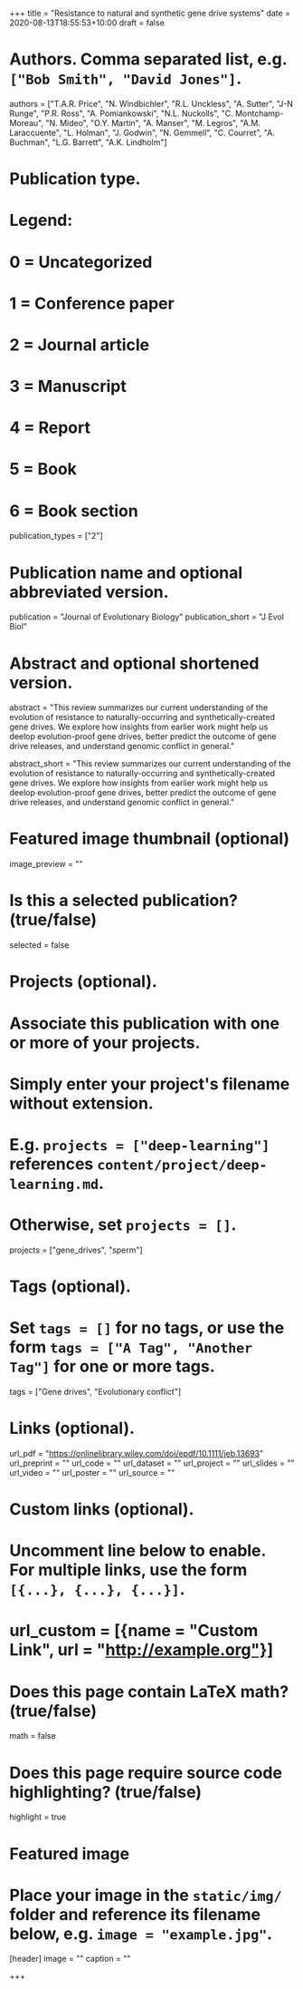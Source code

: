 +++
title = "Resistance to natural and synthetic gene drive systems"
date = 2020-08-13T18:55:53+10:00
draft = false


# Authors. Comma separated list, e.g. `["Bob Smith", "David Jones"]`.
authors = ["T.A.R. Price", "N. Windbichler", "R.L. Unckless", "A. Sutter", "J-N Runge", "P.R. Ross", "A. Pomiankowski", "N.L. Nuckolls", "C. Montchamp-Moreau", "N. Mideo", "O.Y. Martin", "A. Manser", "M. Legros", "A.M. Laraccuente", "L. Holman", "J. Godwin", "N. Gemmell", "C. Courret", "A. Buchman", "L.G. Barrett", "A.K. Lindholm"]

# Publication type.
# Legend:
# 0 = Uncategorized
# 1 = Conference paper
# 2 = Journal article
# 3 = Manuscript
# 4 = Report
# 5 = Book
# 6 = Book section
publication_types = ["2"]

# Publication name and optional abbreviated version.
publication = "Journal of Evolutionary Biology"
publication_short = "J Evol Biol"

# Abstract and optional shortened version.
abstract = "This review summarizes our current understanding of the evolution of resistance to naturally-occurring and synthetically-created gene drives. We explore how insights from earlier work might help us deelop evolution-proof gene drives, better predict the outcome of gene drive releases, and understand genomic conflict in general."

abstract_short = "This review summarizes our current understanding of the evolution of resistance to naturally-occurring and synthetically-created gene drives. We explore how insights from earlier work might help us deelop evolution-proof gene drives, better predict the outcome of gene drive releases, and understand genomic conflict in general."

# Featured image thumbnail (optional)
image_preview = ""

# Is this a selected publication? (true/false)
selected = false

# Projects (optional).
#   Associate this publication with one or more of your projects.
#   Simply enter your project's filename without extension.
#   E.g. `projects = ["deep-learning"]` references `content/project/deep-learning.md`.
#   Otherwise, set `projects = []`.
projects = ["gene_drives", "sperm"]

# Tags (optional).
#   Set `tags = []` for no tags, or use the form `tags = ["A Tag", "Another Tag"]` for one or more tags.
tags = ["Gene drives", "Evolutionary conflict"]

# Links (optional).
url_pdf = "https://onlinelibrary.wiley.com/doi/epdf/10.1111/jeb.13693"
url_preprint = ""
url_code = ""
url_dataset = ""
url_project = ""
url_slides = ""
url_video = ""
url_poster = ""
url_source = ""

# Custom links (optional).
#   Uncomment line below to enable. For multiple links, use the form `[{...}, {...}, {...}]`.
# url_custom = [{name = "Custom Link", url = "http://example.org"}]

# Does this page contain LaTeX math? (true/false)
math = false

# Does this page require source code highlighting? (true/false)
highlight = true

# Featured image
# Place your image in the `static/img/` folder and reference its filename below, e.g. `image = "example.jpg"`.
[header]
image = ""
caption = ""

+++
